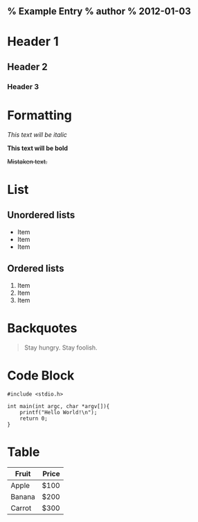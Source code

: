 % Example Entry
% author
% 2012-01-03
---

# Header 1
## Header 2
### Header 3

# Formatting

*This text will be italic*

**This text will be bold**

~~Mistaken text.~~

# List

## Unordered lists

* Item
* Item
* Item

## Ordered lists

1. Item
2. Item
3. Item

# Backquotes

> Stay hungry. Stay foolish.

# Code Block

~~~
#include <stdio.h>

int main(int argc, char *argv[]){
    printf("Hello World!\n");
    return 0;
}
~~~

# Table

|Fruit|Price|
|---|---:|
|Apple|$100|
|Banana|$200|
|Carrot|$300|

